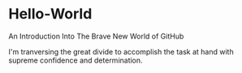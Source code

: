 # Hello-World
An Introduction Into The Brave New World of GitHub


I'm tranversing the great divide to accomplish the task at hand with supreme confidence and determination.
